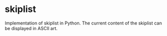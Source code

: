 # skiplist

Implementation of skiplist in Python. The current content of the skiplist can be displayed in ASCII art.
